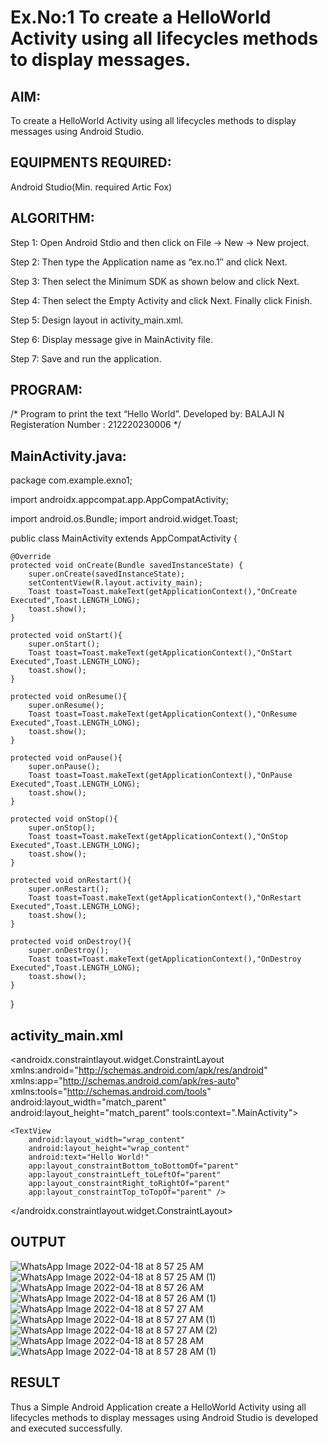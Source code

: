 # Ex.No:1 To create a HelloWorld Activity using all lifecycles methods to display messages.


## AIM:

To create a HelloWorld Activity using all lifecycles methods to display messages using Android Studio.

## EQUIPMENTS REQUIRED:

Android Studio(Min. required Artic Fox)

## ALGORITHM:

Step 1: Open Android Stdio and then click on File -> New -> New project.

Step 2: Then type the Application name as “ex.no.1″ and click Next. 

Step 3: Then select the Minimum SDK as shown below and click Next.

Step 4: Then select the Empty Activity and click Next. Finally click Finish.

Step 5: Design layout in activity_main.xml.

Step 6: Display message give in MainActivity file.

Step 7: Save and run the application.

## PROGRAM:
/*
Program to print the text “Hello World”.
Developed by: BALAJI N
Registeration Number : 212220230006
*/

## MainActivity.java:
package com.example.exno1;

import androidx.appcompat.app.AppCompatActivity;

import android.os.Bundle;
import android.widget.Toast;

public class MainActivity extends AppCompatActivity {

    @Override
    protected void onCreate(Bundle savedInstanceState) {
        super.onCreate(savedInstanceState);
        setContentView(R.layout.activity_main);
        Toast toast=Toast.makeText(getApplicationContext(),"OnCreate Executed",Toast.LENGTH_LONG);
        toast.show();
    }

    protected void onStart(){
        super.onStart();
        Toast toast=Toast.makeText(getApplicationContext(),"OnStart Executed",Toast.LENGTH_LONG);
        toast.show();
    }

    protected void onResume(){
        super.onResume();
        Toast toast=Toast.makeText(getApplicationContext(),"OnResume Executed",Toast.LENGTH_LONG);
        toast.show();
    }

    protected void onPause(){
        super.onPause();
        Toast toast=Toast.makeText(getApplicationContext(),"OnPause Executed",Toast.LENGTH_LONG);
        toast.show();
    }

    protected void onStop(){
        super.onStop();
        Toast toast=Toast.makeText(getApplicationContext(),"OnStop Executed",Toast.LENGTH_LONG);
        toast.show();
    }

    protected void onRestart(){
        super.onRestart();
        Toast toast=Toast.makeText(getApplicationContext(),"OnRestart Executed",Toast.LENGTH_LONG);
        toast.show();
    }

    protected void onDestroy(){
        super.onDestroy();
        Toast toast=Toast.makeText(getApplicationContext(),"OnDestroy Executed",Toast.LENGTH_LONG);
        toast.show();
    }
}
## activity_main.xml
<?xml version="1.0" encoding="utf-8"?>
<androidx.constraintlayout.widget.ConstraintLayout xmlns:android="http://schemas.android.com/apk/res/android"
    xmlns:app="http://schemas.android.com/apk/res-auto"
    xmlns:tools="http://schemas.android.com/tools"
    android:layout_width="match_parent"
    android:layout_height="match_parent"
    tools:context=".MainActivity">

    <TextView
        android:layout_width="wrap_content"
        android:layout_height="wrap_content"
        android:text="Hello World!"
        app:layout_constraintBottom_toBottomOf="parent"
        app:layout_constraintLeft_toLeftOf="parent"
        app:layout_constraintRight_toRightOf="parent"
        app:layout_constraintTop_toTopOf="parent" />

</androidx.constraintlayout.widget.ConstraintLayout>

## OUTPUT
![WhatsApp Image 2022-04-18 at 8 57 25 AM](https://user-images.githubusercontent.com/75234946/163749981-92c2efda-642d-4c72-aa1b-777e50944a7f.jpeg)
![WhatsApp Image 2022-04-18 at 8 57 25 AM (1)](https://user-images.githubusercontent.com/75234946/163750006-dab755d2-55e7-4684-8350-bf1b789b8d70.jpeg)
![WhatsApp Image 2022-04-18 at 8 57 26 AM](https://user-images.githubusercontent.com/75234946/163750032-c26d2ed0-d53b-4559-91d6-0237d6ca24db.jpeg)
![WhatsApp Image 2022-04-18 at 8 57 26 AM (1)](https://user-images.githubusercontent.com/75234946/163750056-ab3ffebf-6142-4f4b-bbb1-469691631271.jpeg)
![WhatsApp Image 2022-04-18 at 8 57 27 AM](https://user-images.githubusercontent.com/75234946/163750193-2e642018-e0ab-4354-92bd-0a22ed75e5b9.jpeg)
![WhatsApp Image 2022-04-18 at 8 57 27 AM (1)](https://user-images.githubusercontent.com/75234946/163750240-970cdc6b-ca28-45cf-b37b-c94740a30bd7.jpeg)
![WhatsApp Image 2022-04-18 at 8 57 27 AM (2)](https://user-images.githubusercontent.com/75234946/163750279-31da2613-5b52-44b5-8066-104b315eaff3.jpeg)
![WhatsApp Image 2022-04-18 at 8 57 28 AM](https://user-images.githubusercontent.com/75234946/163750303-2bdc1610-6c1d-4bca-8c91-2e2fb0218dfd.jpeg)
![WhatsApp Image 2022-04-18 at 8 57 28 AM (1)](https://user-images.githubusercontent.com/75234946/163750351-a38d9546-7c58-44f8-8a5e-b7245fa515cd.jpeg)




## RESULT
Thus a Simple Android Application create a HelloWorld Activity using all lifecycles methods to display messages using Android Studio is developed and executed successfully.
